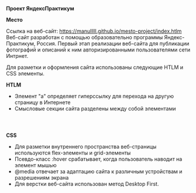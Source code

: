 __Проект ЯндексПрактикум__

__Место__


Ссылка на веб-сайт: https://manulllll.github.io/mesto-project/index.htlm
Веб-сайт разработан с помощью образовательно программы Яндекс-Практикум, Россия.
Первый этап реализации веб-сайта для публикации фотографий и описаний к ним авторизированными пользователями сети Интрнет.

Для разметки и оформления сайта использованы следующие HTLM и CSS элементы.

__HTLM__
- Элемент "a" определяет гиперссылку для перехода на другую страницу в Интернете
- Смысловые секции сайта разделены между собой элементами <header><main><section><nav><footer>


__CSS__
- Для разметки внутреннего пространства веб-страницы используются flex-элементы и grid-элементы
- Псевдо-класс :hover срабатывает, когда пользователь наводит на элемент мышью
- @media отвечает за адаптацию сайта к различным устройствам и разрешениям экрана
- Для верстки веб-сайта использован метод Desktop First.
